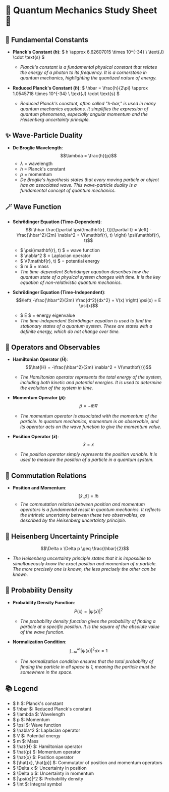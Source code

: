 # 🧙 Quantum Mechanics Study Sheet 🧙

## 🔮 Fundamental Constants

- **Planck's Constant ($h$)**: $ h \approx 6.62607015 \times 10^{-34} \ \text{J} \cdot \text{s} $
  - *Planck's constant is a fundamental physical constant that relates the energy of a photon to its frequency. It is a cornerstone in quantum mechanics, highlighting the quantized nature of energy.*

- **Reduced Planck's Constant ($\hbar$)**: $ \hbar = \frac{h}{2\pi} \approx 1.0545718 \times 10^{-34} \ \text{J} \cdot \text{s} $
  - *Reduced Planck's constant, often called "h-bar," is used in many quantum mechanics equations. It simplifies the expression of quantum phenomena, especially angular momentum and the Heisenberg uncertainty principle.*

## ✨ Wave-Particle Duality

- **De Broglie Wavelength**:
  $$\lambda = \frac{h}{p}$$
  - $\lambda$ = wavelength
  - $h$ = Planck's constant
  - $p$ = momentum
  - *De Broglie's hypothesis states that every moving particle or object has an associated wave. This wave-particle duality is a fundamental concept of quantum mechanics.*

## 🪄 Wave Function

- **Schrödinger Equation (Time-Dependent)**:
  $$i \hbar \frac{\partial \psi(\mathbf{r}, t)}{\partial t} = \left( -\frac{\hbar^2}{2m} \nabla^2 + V(\mathbf{r}, t) \right) \psi(\mathbf{r}, t)$$
  - $ \psi(\mathbf{r}, t) $ = wave function
  - $ \nabla^2 $ = Laplacian operator
  - $ V(\mathbf{r}, t) $ = potential energy
  - $ m $ = mass
  - *The time-dependent Schrödinger equation describes how the quantum state of a physical system changes with time. It is the key equation of non-relativistic quantum mechanics.*

- **Schrödinger Equation (Time-Independent)**:
  $$\left( -\frac{\hbar^2}{2m} \frac{d^2}{dx^2} + V(x) \right) \psi(x) = E \psi(x)$$
  - $ E $ = energy eigenvalue
  - *The time-independent Schrödinger equation is used to find the stationary states of a quantum system. These are states with a definite energy, which do not change over time.*

## 🧩 Operators and Observables

- **Hamiltonian Operator ($\hat{H}$)**:
  $$\hat{H} = -\frac{\hbar^2}{2m} \nabla^2 + V(\mathbf{r})$$
  - *The Hamiltonian operator represents the total energy of the system, including both kinetic and potential energies. It is used to determine the evolution of the system in time.*

- **Momentum Operator ($\hat{p}$)**:
  $$\hat{p} = -i \hbar \nabla$$
  - *The momentum operator is associated with the momentum of the particle. In quantum mechanics, momentum is an observable, and its operator acts on the wave function to give the momentum value.*

- **Position Operator ($\hat{x}$)**:
  $$\hat{x} = x$$
  - *The position operator simply represents the position variable. It is used to measure the position of a particle in a quantum system.*

## 🌟 Commutation Relations

- **Position and Momentum**:
  $$[\hat{x}, \hat{p}] = i \hbar$$
  - *The commutation relation between position and momentum operators is a fundamental result in quantum mechanics. It reflects the intrinsic uncertainty between these two observables, as described by the Heisenberg uncertainty principle.*

## 🌌 Heisenberg Uncertainty Principle

$$\Delta x \Delta p \geq \frac{\hbar}{2}$$

- *The Heisenberg uncertainty principle states that it is impossible to simultaneously know the exact position and momentum of a particle. The more precisely one is known, the less precisely the other can be known.*

## 🎲 Probability Density

- **Probability Density Function**:
  $$P(x) = |\psi(x)|^2$$
  - *The probability density function gives the probability of finding a particle at a specific position. It is the square of the absolute value of the wave function.*

- **Normalization Condition**:
  $$\int_{-\infty}^{\infty} |\psi(x)|^2 dx = 1$$
  - *The normalization condition ensures that the total probability of finding the particle in all space is 1, meaning the particle must be somewhere in the space.*

## 📚 Legend

- $ h $: Planck's constant
- $ \hbar $: Reduced Planck's constant
- $ \lambda $: Wavelength
- $ p $: Momentum
- $ \psi $: Wave function
- $ \nabla^2 $: Laplacian operator
- $ V $: Potential energy
- $ m $: Mass
- $ \hat{H} $: Hamiltonian operator
- $ \hat{p} $: Momentum operator
- $ \hat{x} $: Position operator
- $ [\hat{x}, \hat{p}] $: Commutator of position and momentum operators
- $ \Delta x $: Uncertainty in position
- $ \Delta p $: Uncertainty in momentum
- $ |\psi(x)|^2 $: Probability density
- $ \int $: Integral symbol
